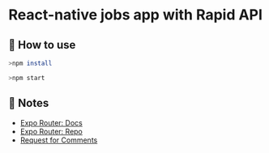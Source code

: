 # React-native jobs app with Rapid API


## 🚀 How to use

```sh
>npm install

>npm start
```

## 📝 Notes

- [Expo Router: Docs](https://expo.github.io/router)
- [Expo Router: Repo](https://github.com/expo/router)
- [Request for Comments](https://github.com/expo/router/discussions/1)
